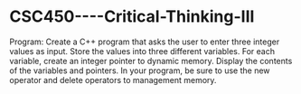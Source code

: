 # CSC450----Critical-Thinking-III

Program: Create a C++ program that asks the user to enter three integer values as input. Store the values into three different variables. For each variable, create an integer pointer to dynamic memory. Display the contents of the variables and pointers. In your program, be sure to use the new operator and delete operators to management memory.
